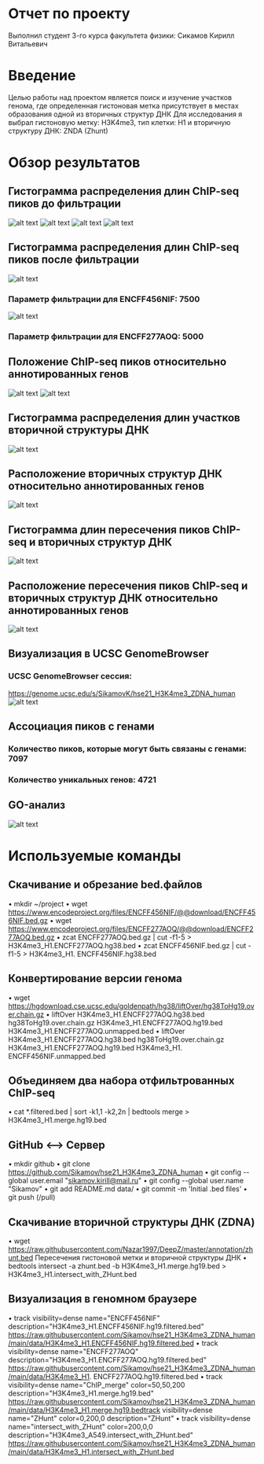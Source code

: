 # Отчет по проекту 
Выполнил студент 3-го курса факультета физики: Сикамов Кирилл Витальевич

# Введение
Целью работы над проектом является поиск и изучение участков генома, где определенная гистоновая метка присутствует в местах образования одной из вторичных структур ДНК
Для исследования я выбрал гистоновую метку: H3K4me3, тип клетки: H1 и вторичную структуру ДНК: ZNDA (Zhunt)

# Обзор результатов
## Гистограмма распределения длин ChIP-seq пиков до фильтрации
![alt text](https://github.com/Sikamov/hse21_H3K4me3_ZDNA_human/blob/main/images/len_hist.H3K4me3_H1.ENCFF456NIF.hg38.png)
![alt text](https://github.com/Sikamov/hse21_H3K4me3_ZDNA_human/blob/main/images/len_hist.H3K4me3_H1.ENCFF456NIF.hg19.png)
![alt text](https://github.com/Sikamov/hse21_H3K4me3_ZDNA_human/blob/main/images/len_hist.H3K4me3_H1.ENCFF277AOQ.hg38.png)
![alt text](https://github.com/Sikamov/hse21_H3K4me3_ZDNA_human/blob/main/images/len_hist.H3K4me3_H1.ENCFF277AOQ.hg19.png)

## Гистограмма распределения длин ChIP-seq пиков после фильтрации
![alt text](https://github.com/Sikamov/hse21_H3K4me3_ZDNA_human/blob/main/images/filter_peaks.H3K4me3_H1.ENCFF456NIF.hg19.filtered.hist.png)
### Параметр фильтрации для ENCFF456NIF: 7500 
![alt text](https://github.com/Sikamov/hse21_H3K4me3_ZDNA_human/blob/main/images/filter_peaks.H3K4me3_H1.ENCFF277AOQ.hg19.filtered.hist.png)
### Параметр фильтрации для ENCFF277AOQ: 5000

## Положение ChIP-seq пиков относительно аннотированных генов
![alt text](https://github.com/Sikamov/hse21_H3K4me3_ZDNA_human/blob/main/images/chip_seeker.H3K4me3_H1.ENCFF277AOQ.hg19.filtered.plotAnnoPie.png)
![alt text](https://github.com/Sikamov/hse21_H3K4me3_ZDNA_human/blob/main/images/chip_seeker.H3K4me3_H1.ENCFF456NIF.hg19.filtered.plotAnnoPie.png)

## Гистограмма распределения длин участков вторичной структуры ДНК 
![alt text](https://github.com/Sikamov/hse21_H3K4me3_ZDNA_human/blob/main/images/len_hist.zhunt.png)

## Расположение вторичных структур ДНК относительно аннотированных генов
![alt text](https://github.com/Sikamov/hse21_H3K4me3_ZDNA_human/blob/main/images/chip_seeker.zhunt.plotAnnoPie.png)

## Гистограмма длин пересечения пиков ChIP-seq и вторичных структур ДНК
![alt text](https://github.com/Sikamov/hse21_H3K4me3_ZDNA_human/blob/main/images/len_hist.H3K4me3_H1.intersect_with_ZHunt.png)

## Расположение пересечения пиков ChIP-seq и вторичных структур ДНК относительно аннотированных генов
![alt text](https://github.com/Sikamov/hse21_H3K4me3_ZDNA_human/blob/main/images/chip_seeker.H3K4me3_H1.intersect_with_ZHunt.plotAnnoPie.png)

## Визуализация в UCSC GenomeBrowser
### UCSC GenomeBrowser сессия:  
https://genome.ucsc.edu/s/SikamovK/hse21_H3K4me3_ZDNA_human
![alt text](https://github.com/Sikamov/hse21_H3K4me3_ZDNA_human/blob/main/images/Genome_browser.png)

## Ассоциация пиков с генами 
### Количество пиков, которые могут быть связаны с генами: 7097
### Количество уникальных генов: 4721

## GO-анализ
![alt text](https://github.com/Sikamov/hse21_H3K4me3_ZDNA_human/blob/main/images/GO_analysis.png)

# Используемые команды

## Скачивание и обрезание bed.файлов

•	mkdir ~/project
•	wget https://www.encodeproject.org/files/ENCFF456NIF/@@download/ENCFF456NIF.bed.gz
•	wget https://www.encodeproject.org/files/ENCFF277AOQ/@@download/ENCFF277AOQ.bed.gz
•	zcat ENCFF277AOQ.bed.gz | cut -f1-5 > H3K4me3_H1.ENCFF277AOQ.hg38.bed
•	zcat ENCFF456NIF.bed.gz | cut -f1-5 > H3K4me3_H1. ENCFF456NIF.hg38.bed

## Конвертирование версии генома

•	wget https://hgdownload.cse.ucsc.edu/goldenpath/hg38/liftOver/hg38ToHg19.over.chain.gz
•	liftOver   H3K4me3_H1.ENCFF277AOQ.hg38.bed   hg38ToHg19.over.chain.gz   H3K4me3_H1.ENCFF277AOQ.hg19.bed   H3K4me3_H1.ENCFF277AOQ.unmapped.bed
•	liftOver   H3K4me3_H1.ENCFF277AOQ.hg38.bed   hg38ToHg19.over.chain.gz   H3K4me3_H1.ENCFF277AOQ.hg19.bed   H3K4me3_H1. ENCFF456NIF.unmapped.bed

## Объединяем два набора отфильтрованных ChIP-seq

•	cat  *.filtered.bed  |   sort -k1,1 -k2,2n   |   bedtools merge   >  H3K4me3_H1.merge.hg19.bed 

## GitHub <–> Сервер 

•	mkdir github
•	git clone https://github.com/Sikamov/hse21_H3K4me3_ZDNA_human
•	   git config --global user.email "sikamov.kirill@mail.ru"
•	git config --global user.name "Sikamov"
•	git add README.md data/
•	git commit -m 'Initial .bed files'
•	    git push     (/pull)

## Скачивание вторичной структуры ДНК (ZDNA)

•	wget https://raw.githubusercontent.com/Nazar1997/DeepZ/master/annotation/zhunt.bed
Пересечения гистоновой метки и вторичной структуры ДНК
•	bedtools intersect  -a zhunt.bed   -b  H3K4me3_H1.merge.hg19.bed  >  H3K4me3_H1.intersect_with_ZHunt.bed

## Визуализация в геномном браузере

•	track visibility=dense name="ENCFF456NIF"  description="H3K4me3_H1.ENCFF456NIF.hg19.filtered.bed"
https://raw.githubusercontent.com/Sikamov/hse21_H3K4me3_ZDNA_human/main/data/H3K4me3_H1.ENCFF456NIF.hg19.filtered.bed
•	track visibility=dense name="ENCFF277AOQ"  description="H3K4me3_H1.ENCFF277AOQ.hg19.filtered.bed"
https://raw.githubusercontent.com/Sikamov/hse21_H3K4me3_ZDNA_human/main/data/H3K4me3_H1. ENCFF277AOQ.hg19.filtered.bed
•	track visibility=dense name="ChIP_merge"  color=50,50,200   description="H3K4me3_H1.merge.hg19.bed"
https://raw.githubusercontent.com/Sikamov/hse21_H3K4me3_ZDNA_human/main/data/H3K4me3_H1.merge.hg19.bedtrack visibility=dense name="ZHunt"  color=0,200,0  description="ZHunt"
•	track visibility=dense name="intersect_with_ZHunt"  color=200,0,0  description="H3K4me3_A549.intersect_with_ZHunt.bed"
https://raw.githubusercontent.com/Sikamov/hse21_H3K4me3_ZDNA_human/main/data/H3K4me3_H1.intersect_with_ZHunt.bed


